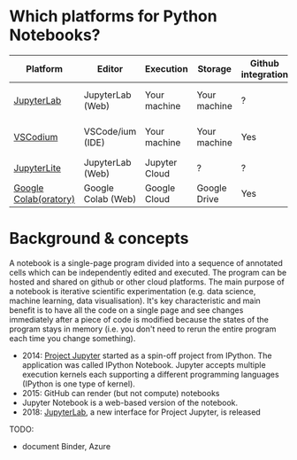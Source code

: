 # Which platforms for Python Notebooks?

| Platform                                                               | Editor             | Execution     | Storage      | Github integration | Status | Comments                 |
|------------------------------------------------------------------------|--------------------|---------------|--------------|--------------------|--------|--------------------------|
| [JupyterLab](https://jupyter.org/install)                              | JupyterLab (Web)   | Your machine  | Your machine | ?                  | Stable | Runs locally, not quota  |
| [VSCodium](https://vscodium.com/)                                      | VSCode/ium (IDE)   | Your machine  | Your machine | Yes                | Stable | Runs locally, not quota  |
| [JupyterLite](https://jupyterlite.readthedocs.io/en/latest/index.html) | JupyterLab (Web)   | Jupyter Cloud | ?            | ?                  | Beta   | ?                        |
| [Google Colab(oratory)](https://colab.research.google.com/)            | Google Colab (Web) | Google Cloud  | Google Drive | Yes                | Stable | Free GPU access          |

# Background & concepts

A notebook is a single-page program divided into a sequence of annotated cells which can be independently edited and executed.
The program can be hosted and shared on github or other cloud platforms. 
The main purpose of a notebook is iterative scientific experimentation (e.g. data science, machine learning, data visualisation).
It's key characteristic and main benefit is to have all the code on a single page and see changes immediately after a piece of code is modified
because the states of the program stays in memory (i.e. you don't need to rerun the entire program each time you change something).  

* 2014: [Project Jupyter](https://jupyter.org/) started as a spin-off project from IPython. The application was called IPython Notebook. Jupyter accepts multiple execution kernels each supporting a different programming languages (IPython is one type of kernel).
* 2015: GitHub can render (but not compute) notebooks
* Jupyter Notebook is a web-based version of the notebook.
* 2018: [JupyterLab](https://jupyter.org/install), a new interface for Project Jupyter, is released

TODO:
* document Binder, Azure
